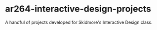# ar264-interactive-design-projects
A handful of projects developed for Skidmore's Interactive Design class.
